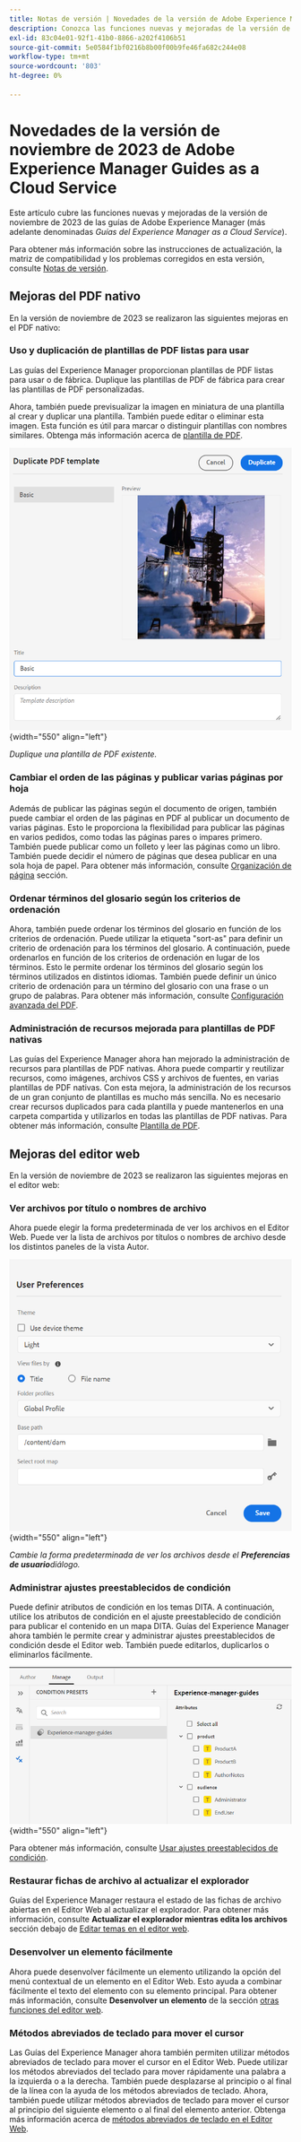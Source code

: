 ```yaml
---
title: Notas de versión | Novedades de la versión de Adobe Experience Manager Guides, noviembre de 2023
description: Conozca las funciones nuevas y mejoradas de la versión de noviembre de 2023 de las guías de Adobe Experience Manager as a Cloud Service.
exl-id: 83c04e01-92f1-41b0-8866-a202f4106b51
source-git-commit: 5e0584f1bf0216b8b00f00b9fe46fa682c244e08
workflow-type: tm+mt
source-wordcount: '803'
ht-degree: 0%

---
```


# Novedades de la versión de noviembre de 2023 de Adobe Experience Manager Guides as a Cloud Service

Este artículo cubre las funciones nuevas y mejoradas de la versión de noviembre de 2023 de las guías de Adobe Experience Manager (más adelante denominadas *Guías del Experience Manager as a Cloud Service*).

Para obtener más información sobre las instrucciones de actualización, la matriz de compatibilidad y los problemas corregidos en esta versión, consulte [Notas de versión](release-notes-2023.11.0.md).

## Mejoras del PDF nativo

En la versión de noviembre de 2023 se realizaron las siguientes mejoras en el PDF nativo:

### Uso y duplicación de plantillas de PDF listas para usar

Las guías del Experience Manager proporcionan plantillas de PDF listas para usar o de fábrica. Duplique las plantillas de PDF de fábrica para crear las plantillas de PDF personalizadas.

Ahora, también puede previsualizar la imagen en miniatura de una plantilla al crear y duplicar una plantilla. También puede editar o eliminar esta imagen. Esta función es útil para marcar o distinguir plantillas con nombres similares.
Obtenga más información acerca de [plantilla de PDF](../native-pdf/pdf-template.md).

![Cuadro de diálogo Duplicar plantilla de PDF](assets/duplicate-template.png){width="550" align="left"}

*Duplique una plantilla de PDF existente.*


### Cambiar el orden de las páginas y publicar varias páginas por hoja

Además de publicar las páginas según el documento de origen, también puede cambiar el orden de las páginas en PDF al publicar un documento de varias páginas.  Esto le proporciona la flexibilidad para publicar las páginas en varios pedidos, como todas las páginas pares o impares primero. También puede publicar como un folleto y leer las páginas como un libro. También puede decidir el número de páginas que desea publicar en una sola hoja de papel. Para obtener más información, consulte [Organización de página](../native-pdf/components-pdf-template.md#page-organization) sección.

### Ordenar términos del glosario según los criterios de ordenación

Ahora, también puede ordenar los términos del glosario en función de los criterios de ordenación. Puede utilizar la etiqueta &quot;sort-as&quot; para definir un criterio de ordenación para los términos del glosario. A continuación, puede ordenarlos en función de los criterios de ordenación en lugar de los términos. Esto le permite ordenar los términos del glosario según los términos utilizados en distintos idiomas. También puede definir un único criterio de ordenación para un término del glosario con una frase o un grupo de palabras.
Para obtener más información, consulte [Configuración avanzada del PDF](../native-pdf/components-pdf-template.md#advanced-pdf-settings).


### Administración de recursos mejorada para plantillas de PDF nativas

Las guías del Experience Manager ahora han mejorado la administración de recursos para plantillas de PDF nativas. Ahora puede compartir y reutilizar recursos, como imágenes, archivos CSS y archivos de fuentes, en varias plantillas de PDF nativas. Con esta mejora, la administración de los recursos de un gran conjunto de plantillas es mucho más sencilla. No es necesario crear recursos duplicados para cada plantilla y puede mantenerlos en una carpeta compartida y utilizarlos en todas las plantillas de PDF nativas.
Para obtener más información, consulte [Plantilla de PDF](../native-pdf/pdf-template.md).

## Mejoras del editor web

En la versión de noviembre de 2023 se realizaron las siguientes mejoras en el editor web:


### Ver archivos por título o nombres de archivo

Ahora puede elegir la forma predeterminada de ver los archivos en el Editor Web. Puede ver la lista de archivos por títulos o nombres de archivo desde los distintos paneles de la vista Autor.

![Cuadro de diálogo Preferencias de usuario](assets/user-preferences-2311.png){width="550" align="left"}

*Cambie la forma predeterminada de ver los archivos desde el **Preferencias de usuario**diálogo.*


### Administrar ajustes preestablecidos de condición

Puede definir atributos de condición en los temas DITA. A continuación, utilice los atributos de condición en el ajuste preestablecido de condición para publicar el contenido en un mapa DITA. Guías del Experience Manager ahora también le permite crear y administrar ajustes preestablecidos de condición desde el Editor web. También puede editarlos, duplicarlos o eliminarlos fácilmente.

![Ajustes preestablecidos de condición desde la pestaña Administrar del editor web ](assets/web-editor-manage-condition-presets.png){width="550" align="left"}

Para obtener más información, consulte [Usar ajustes preestablecidos de condición](../user-guide/generate-output-use-condition-presets.md).

### Restaurar fichas de archivo al actualizar el explorador

Guías del Experience Manager restaura el estado de las fichas de archivo abiertas en el Editor Web al actualizar el explorador. Para obtener más información, consulte **Actualizar el explorador mientras edita los archivos** sección debajo de [Editar temas en el editor web](../user-guide/web-editor-edit-topics.md).

### Desenvolver un elemento fácilmente

Ahora puede desenvolver fácilmente un elemento utilizando la opción del menú contextual de un elemento en el Editor Web. Esto ayuda a combinar fácilmente el texto del elemento con su elemento principal.
Para obtener más información, consulte **Desenvolver un elemento** de la sección [otras funciones del editor web](../user-guide/web-editor-other-features.md).

### Métodos abreviados de teclado para mover el cursor

Las Guías del Experience Manager ahora también permiten utilizar métodos abreviados de teclado para mover el cursor en el Editor Web. Puede utilizar los métodos abreviados del teclado para mover rápidamente una palabra a la izquierda o a la derecha. También puede desplazarse al principio o al final de la línea con la ayuda de los métodos abreviados de teclado.
Ahora, también puede utilizar métodos abreviados de teclado para mover el cursor al principio del siguiente elemento o al final del elemento anterior.
Obtenga más información acerca de [métodos abreviados de teclado en el Editor Web](../user-guide/web-editor-keyboard-shortcuts.md).
